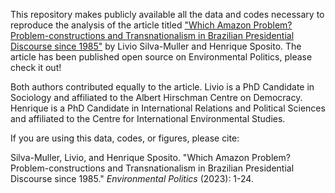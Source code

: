 This repository makes publicly available all the data and codes necessary to reproduce the analysis of the article titled ["Which Amazon Problem? Problem-constructions and Transnationalism in Brazilian Presidential Discourse since 1985"](https://www.tandfonline.com/doi/full/10.1080/09644016.2023.2220639) by Livio Silva-Muller and Henrique Sposito. The article has been published open source on Environmental Politics, please check it out!

Both authors contributed equally to the article. Livio is a PhD Candidate in Sociology and affiliated to the Albert Hirschman Centre on Democracy. Henrique is a PhD Candidate in International Relations and Political Sciences and affiliated to the Centre for International Environmental Studies.

If you are using this data, codes, or figures, please cite:

Silva-Muller, Livio, and Henrique Sposito. "Which Amazon Problem? Problem-constructions and Transnationalism in Brazilian Presidential Discourse since 1985." *Environmental Politics* (2023): 1-24.
